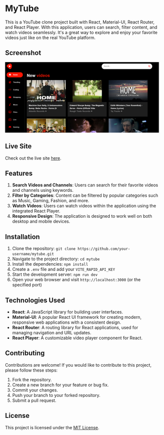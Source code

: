 # MyTube

This is a YouTube clone project built with React, Material-UI, React Router, and React Player. With this application, users can search, filter content, and watch videos seamlessly. It's a great way to explore and enjoy your favorite videos just like on the real YouTube platform.

## Screenshot

![](/public/screenshot.png)

## Live Site

Check out the live site [here](https://c4r-hub.vercel.app/).

## Features

1. **Search Videos and Channels**: Users can search for their favorite videos and channels using keywords.
2. **Filter by Categories**: Content can be filtered by popular categories such as Music, Gaming, Fashion, and more.
3. **Watch Videos**: Users can watch videos within the application using the integrated React Player.
4. **Responsive Design**: The application is designed to work well on both desktop and mobile devices.

## Installation

1. Clone the repository: `git clone https://github.com/your-username/mytube.git`
2. Navigate to the project directory: `cd mytube`
3. Install the dependencies: `npm install`
4. Create a `.env` file and add your `VITE_RAPID_API_KEY`
5. Start the development server: `npm run dev`
6. Open your web browser and visit `http://localhost:3000` (or the specified port)

## Technologies Used

- **React**: A JavaScript library for building user interfaces.
- **Material-UI**: A popular React UI framework for creating modern, responsive web applications with a consistent design.
- **React Router**: A routing library for React applications, used for managing navigation and URL updates.
- **React Player**: A customizable video player component for React.

## Contributing

Contributions are welcome! If you would like to contribute to this project, please follow these steps:

1. Fork the repository.
2. Create a new branch for your feature or bug fix.
3. Commit your changes.
4. Push your branch to your forked repository.
5. Submit a pull request.

## License

This project is licensed under the [MIT License](LICENSE).
